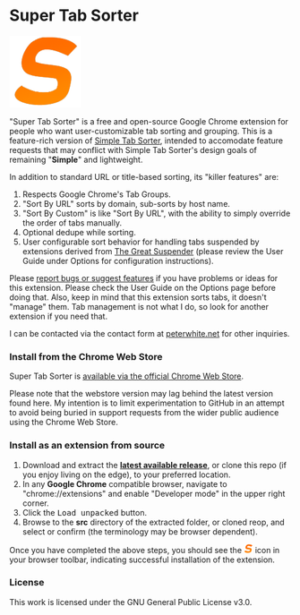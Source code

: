 # Super Tab Sorter

<img src="src/img/128.png" width="128px"/>

"Super Tab Sorter" is a free and open-source Google Chrome extension for people who want user-customizable tab sorting and grouping. This is a feature-rich version of [Simple Tab Sorter](https://github.com/pwhite2/simple-tab-sorter), intended to accomodate feature requests that may conflict with Simple Tab Sorter's design goals of remaining "**Simple**" and lightweight.

In addition to standard URL or title-based sorting, its "killer features" are:

1. Respects Google Chrome's Tab Groups.
2. "Sort By URL" sorts by domain, sub-sorts by host name.
3. "Sort By Custom" is like "Sort By URL", with the ability to simply override the order of tabs manually.
4. Optional dedupe while sorting.
5. User configurable sort behavior for handling tabs suspended by extensions derived from [The Great Suspender](https://github.com/greatsuspender/thegreatsuspender) (please review the User Guide under Options for configuration instructions).

Please [report bugs or suggest features](https://github.com/pwhite2/super-tab-sorter/issues/)  if you have problems or ideas for this extension. Please check the User Guide on the Options page before doing that.  Also, keep in mind that this extension sorts tabs, it doesn't "manage" them. Tab management is not what I do, so look for another extension if you need that.

I can be contacted via the contact form at [peterwhite.net](https://peterwhite.net) for other inquiries.

### Install from the Chrome Web Store

Super Tab Sorter is [available via the official Chrome Web Store](https://chrome.google.com/webstore/detail/super-tab-sorter/jjhppbooocacaccnhjninhmigbfmpnkh).

Please note that the webstore version may lag behind the latest version found here. My intention is to limit experimentation to GitHub in an attempt to avoid being buried in support requests from the wider public audience using the Chrome Web Store.

### Install as an extension from source

1. Download and extract the **[latest available release](https://github.com/pwhite2/super-tab-sorter/releases)**, or clone this repo (if you enjoy living on the edge), to your preferred location.
2. In any **Google Chrome** compatible browser, navigate to "chrome://extensions" and enable "Developer mode" in the upper right corner.
3. Click the <kbd>Load unpacked</kbd> button.
4. Browse to the **src** directory of the extracted folder, or cloned reop, and select or confirm (the terminology may be browser dependent).

Once you have completed the above steps, you should see the <img src="src/img/128.png" width="16px"/> icon in your browser toolbar, indicating successful installation of the extension.

### License

This work is licensed under the GNU General Public License v3.0.
